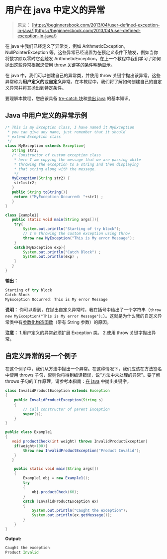 # 用户在 java 中定义的异常

> 原文： [https://beginnersbook.com/2013/04/user-defined-exception-in-java/](https://beginnersbook.com/2013/04/user-defined-exception-in-java/)

在 java 中我们已经定义了异常类，例如 ArithmeticException，NullPointerException 等。这些异常已经设置为在预定义条件下触发，例如当你将数字除以零时它会触发 ArithmeticException，在上一个教程中我们学习了如何抛出这些异常根据您使用 [throw 关键字](https://beginnersbook.com/2013/04/throw-in-java/)的条件明确显示。

在 java 中，我们可以创建自己的异常类，并使用 throw 关键字抛出该异常。这些异常称为**用户定义的**或**自定义**异常。在本教程中，我们将了解如何创建自己的自定义异常并将其抛出到特定条件。

要理解本教程，您应该具备 [try-catch 块](https://beginnersbook.com/2013/04/try-catch-in-java/)和[抛出 java](https://beginnersbook.com/2013/04/throw-in-java/) 的基本知识。

## Java 中用户定义的异常示例

```java
/* This is my Exception class, I have named it MyException
 * you can give any name, just remember that it should
 * extend Exception class
 */
class MyException extends Exception{
   String str1;
   /* Constructor of custom exception class
    * here I am copying the message that we are passing while
    * throwing the exception to a string and then displaying 
    * that string along with the message.
    */
   MyException(String str2) {
	str1=str2;
   }
   public String toString(){ 
	return ("MyException Occurred: "+str1) ;
   }
}

class Example1{
   public static void main(String args[]){
	try{
		System.out.println("Starting of try block");
		// I'm throwing the custom exception using throw
		throw new MyException("This is My error Message");
	}
	catch(MyException exp){
		System.out.println("Catch Block") ;
		System.out.println(exp) ;
	}
   }
}
```

**输出：**

```java
Starting of try block
Catch Block
MyException Occurred: This is My error Message

```

**说明：**
你可以看到，在抛出自定义异常时，我在括号中给出了一个字符串（`throw new MyException("This is My error Message");`）。这就是为什么我的自定义异常类中有[参数化构造函数](https://beginnersbook.com/2014/01/parameterized-constructor-in-java-example/)（带有 String 参数）的原因。

**注意：**
1.用户定义的异常必须扩展 Exception 类。
2.使用 throw 关键字抛出异常。

## 自定义异常的另一个例子

在这个例子中，我们从方法中抛出一个异常。在这种情况下，我们应该在方法签名中使用 throws 子句，否则你将得到编译错误，说“方法中未处理的异常”。要了解 throws 子句的工作原理，请参考本指南：[在 java](https://beginnersbook.com/2013/04/java-throws/) 中抛出关键字。

```java
class InvalidProductException extends Exception
{
    public InvalidProductException(String s)
    {
        // Call constructor of parent Exception
        super(s);
    }
}

public class Example1
{
   void productCheck(int weight) throws InvalidProductException{
	if(weight<100){
		throw new InvalidProductException("Product Invalid");
	}
   }

    public static void main(String args[])
    {
    	Example1 obj = new Example1();
        try
        {
            obj.productCheck(60);
        }
        catch (InvalidProductException ex)
        {
            System.out.println("Caught the exception");
            System.out.println(ex.getMessage());
        }
    }
}
```

**Output:**

```java
Caught the exception
Product Invalid
```